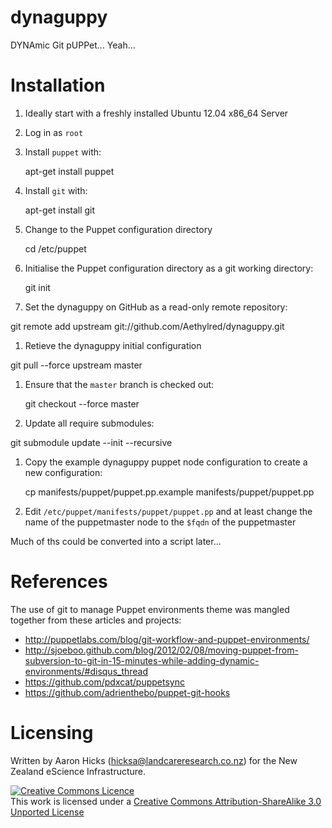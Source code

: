 # dynaguppy

DYNAmic Git pUPPet... Yeah...

# Installation

1. Ideally start with a freshly installed Ubuntu 12.04 x86_64 Server
1. Log in as `root`
1. Install `puppet` with:

    apt-get install puppet

1. Install `git` with:

    apt-get install git

1. Change to the Puppet configuration directory

    cd /etc/puppet

1. Initialise the Puppet configuration directory as a git working directory:

    git init

1. Set the dynaguppy on GitHub as a read-only remote repository:

  git remote add upstream git://github.com/Aethylred/dynaguppy.git

1. Retieve the dynaguppy initial configuration

  git pull --force upstream master

1. Ensure that the `master` branch is checked out:

    git checkout --force master

1. Update all require submodules:

  git submodule update --init --recursive

1. Copy the example dynaguppy puppet node configuration to create a new configuration:

    cp manifests/puppet/puppet.pp.example manifests/puppet/puppet.pp

1. Edit `/etc/puppet/manifests/puppet/puppet.pp` and at least change the name of the puppetmaster node to the `$fqdn` of the puppetmaster

Much of ths could be converted into a script later...

# References

The use of git to manage Puppet environments theme was mangled together from these articles and projects:
* http://puppetlabs.com/blog/git-workflow-and-puppet-environments/
* http://sjoeboo.github.com/blog/2012/02/08/moving-puppet-from-subversion-to-git-in-15-minutes-while-adding-dynamic-environments/#disqus_thread
* https://github.com/pdxcat/puppetsync
* https://github.com/adrienthebo/puppet-git-hooks

# Licensing

Written by Aaron Hicks (hicksa@landcareresearch.co.nz) for the New Zealand eScience Infrastructure.

<a rel="license" href="http://creativecommons.org/licenses/by-sa/3.0/"><img alt="Creative Commons Licence" style="border-width:0" src="http://i.creativecommons.org/l/by-sa/3.0/88x31.png" /></a><br />This work is licensed under a <a rel="license" href="http://creativecommons.org/licenses/by-sa/3.0/">Creative Commons Attribution-ShareAlike 3.0 Unported License</a>